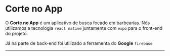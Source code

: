 # Corte  no App

O **Corte no App** é um aplicativo de busca focado em barbearias.
Nós utilizamos a tecnologia `react native` juntamente com `expo` para o front-end do projeto.  

Já na parte de back-end foi utilizado a ferramenta do **Google** `firebase`

---
